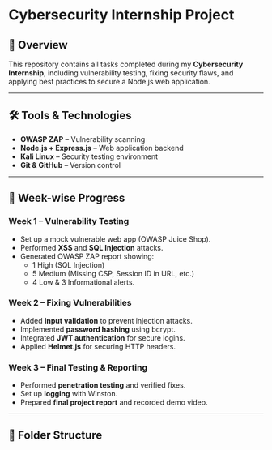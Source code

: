 # Cybersecurity Internship Project

## 📌 Overview
This repository contains all tasks completed during my **Cybersecurity Internship**, including vulnerability testing, fixing security flaws, and applying best practices to secure a Node.js web application.

---

## 🛠 Tools & Technologies
- **OWASP ZAP** – Vulnerability scanning
- **Node.js + Express.js** – Web application backend
- **Kali Linux** – Security testing environment
- **Git & GitHub** – Version control

---

## 📅 Week-wise Progress

### Week 1 – Vulnerability Testing
- Set up a mock vulnerable web app (OWASP Juice Shop).
- Performed **XSS** and **SQL Injection** attacks.
- Generated OWASP ZAP report showing:
  - 1 High (SQL Injection)
  - 5 Medium (Missing CSP, Session ID in URL, etc.)
  - 4 Low & 3 Informational alerts.

### Week 2 – Fixing Vulnerabilities
- Added **input validation** to prevent injection attacks.
- Implemented **password hashing** using bcrypt.
- Integrated **JWT authentication** for secure logins.
- Applied **Helmet.js** for securing HTTP headers.

### Week 3 – Final Testing & Reporting
- Performed **penetration testing** and verified fixes.
- Set up **logging** with Winston.
- Prepared **final project report** and recorded demo video.

---

## 📂 Folder Structure
